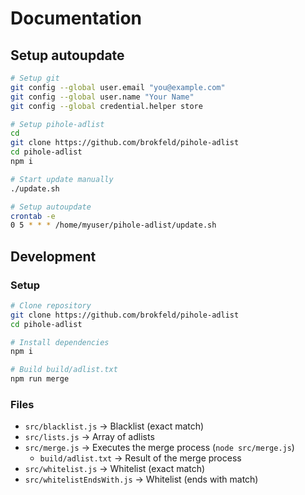 # Documentation

## Setup autoupdate

```bash
# Setup git
git config --global user.email "you@example.com"
git config --global user.name "Your Name"
git config --global credential.helper store

# Setup pihole-adlist
cd
git clone https://github.com/brokfeld/pihole-adlist
cd pihole-adlist
npm i

# Start update manually
./update.sh

# Setup autoupdate
crontab -e
0 5 * * * /home/myuser/pihole-adlist/update.sh
```

## Development

### Setup

```bash
# Clone repository
git clone https://github.com/brokfeld/pihole-adlist
cd pihole-adlist

# Install dependencies
npm i

# Build build/adlist.txt
npm run merge
```

### Files

* `src/blacklist.js` → Blacklist (exact match)
* `src/lists.js` → Array of adlists
* `src/merge.js` → Executes the merge process (`node src/merge.js`)
  * `build/adlist.txt` → Result of the merge process
* `src/whitelist.js` → Whitelist (exact match)
* `src/whitelistEndsWith.js` → Whitelist (ends with match)
